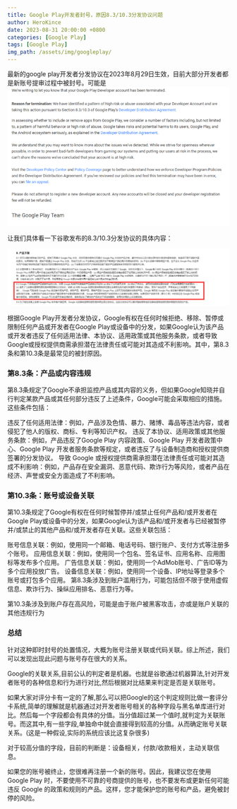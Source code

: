 ```yaml
---
title: Google Play开发者封号，原因8.3/10.3分发协议问题
author: HeroKince
date: 2023-08-31 20:00:00 +0800
categories: [Google Play]
tags: [Google Play]
img_path: /assets/img/googleplay/
---
```



最新的google play开发者分发协议在2023年8月29日生效，目前大部分开发者都是新账号提审过程中被封号。可能是
![1681050382973.png](/assets/img/googleplay/googleplay1.png)

让我们具体看一下谷歌发布的8.3/10.3分发协议的具体内容：

![1681050382973.png](/assets/img/googleplay/googleplay2.png)

根据Google Play开发者分发协议，Google有权在任何时候拒绝、移除、暂停或限制任何产品或开发者在Google Play或设备中的分发，如果Google认为该产品或开发者违反了任何适用法律、本协议、适用政策或其他服务条款，或者导致Google或授权提供商需承担潜在法律责任或可能对其造成不利影响。其中，第8.3条和第10.3条是最常见的被封原因。

### 第8.3条：产品或内容违规

第8.3条规定了Google不承担监控产品或其内容的义务，但如果Google知晓并自行判定某款产品或其任何部分违反了上述条件，Google可能会采取相应的措施。这些条件包括：

违反了任何适用法律：例如，产品涉及色情、暴力、赌博、毒品等违法内容，或者侵犯了他人的版权、商标、专利等知识产权。
违反了本协议、适用政策或其他服务条款：例如，产品违反了Google Play 内容政策、Google Play 开发者政策中心、Google Play 开发者服务条款等规定，或者违反了与设备制造商和授权提供商签署的分发协议。
导致 Google 或授权提供商需承担潜在法律责任或可能对其造成不利影响：例如，产品存在安全漏洞、恶意代码、欺诈行为等风险，或者产品在经济、声誉或安全方面造成了不利影响。

### 第10.3条：账号或设备关联

第10.3条规定了Google有权在任何时候暂停并/或禁止任何产品和/或开发者在Google Play或设备中的分发，如果Google认为该产品和/或开发者与已经被暂停并/或禁止的其他产品和/或开发者存在关联。这些关联包括：

账号信息关联：例如，使用同一个邮箱、电话号码、银行账户、支付方式等注册多个账号。
应用信息关联：例如，使用同一个包名、签名证书、应用名称、应用图标等发布多个应用。
广告信息关联：例如，使用同一个AdMob账号、广告ID等为多个应用投放广告。
设备信息关联：例如，使用同一个设备、IP地址等登录多个账号或打包多个应用。
第8.3条涉及到账户滥用行为，可能包括但不限于使用虚假信息、欺诈行为、操纵应用排名、恶意行为等。

第10.3条涉及到账户存在高风险，可能是由于账户被黑客攻击，亦或是账户关联的其他违规行为

### 总结

针对这种即时封号的处置情况，大概为账号注册关联或代码关联。综上所述，我们可以发现出现此问题与账号存在很大的关系。

Google的关联关系,目前公认的判定者是机器。也就是谷歌通过机器算法,针对开发者账号的各种信息和行为进行对比,然后根据对比结果来判定是否是关联账号。

如果大家对评分卡有一定的了解,那么可以把Google的这个判定规则比做一套评分卡系统,简单的理解就是机器通过对开发者账号相关的各种字段与黑名单库进行对比。然后每一个字段都会有具体的分值。当分值超过某一个值时,就判定为关联账号。而这其中,有一些字段,单独命中就会直接得到较高的分值。从而确定账号关联关系。(这是一种假设,实际的系统应该比这复杂很多)

对于较高分值的字段，目前的判断是：设备相关，付款/收款相关，主动关联信息。

如果您的账号被终止，您很难再注册一个新的账号。因此，我建议您在使用 Google Play 时，不要使用不可靠的号商提供的账号，也不要发布或更新任何可能违反 Google 的政策和规则的产品。这样，您才能保护您的账号和产品，避免被封停的风险。